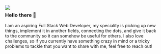 <img align="left" src="https://github-readme-stats.vercel.app/api?username=panduwijaya&theme=dark&show_icons=true"> 

### Hello there 👋
I am an aspiring Full Stack Web Developer, my speciality is picking up new things, implement it in another fields, connecting the dots, and give it back to the community so it can somehow be useful for others. I also love challenges, so if you currently have something crazy in mind or a tricky problems to tackle that you want to share with me, feel free to reach out!
<br/>

